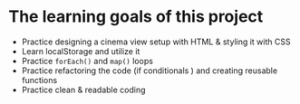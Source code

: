 # The learning goals of this project

* Practice designing a cinema view setup with HTML & styling it with CSS
* Learn localStorage and utilize it
* Practice `forEach()` and `map()` loops
* Practice refactoring the code (if conditionals ) and creating reusable functions
* Practice clean & readable coding
